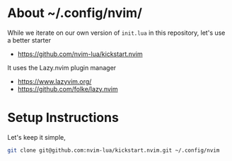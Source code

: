 # About ~/.config/nvim/

While we iterate on our own version of `init.lua` in this repository,
let's use a better starter

* https://github.com/nvim-lua/kickstart.nvim


It uses the Lazy.nvim plugin manager

* https://www.lazyvim.org/
* https://github.com/folke/lazy.nvim

# Setup Instructions

Let's keep it simple,

```bash
git clone git@github.com:nvim-lua/kickstart.nvim.git ~/.config/nvim
```

